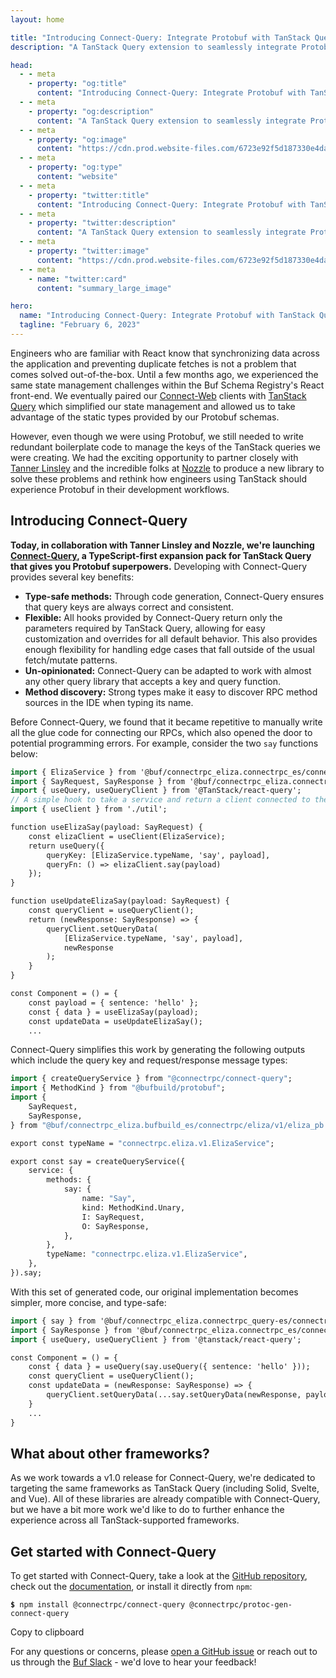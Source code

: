 ```yaml
---
layout: home

title: "Introducing Connect-Query: Integrate Protobuf with TanStack Query more effectively"
description: "A TanStack Query extension to seamlessly integrate Protobuf"

head:
  - - meta
    - property: "og:title"
      content: "Introducing Connect-Query: Integrate Protobuf with TanStack Query more effectively"
  - - meta
    - property: "og:description"
      content: "A TanStack Query extension to seamlessly integrate Protobuf"
  - - meta
    - property: "og:image"
      content: "https://cdn.prod.website-files.com/6723e92f5d187330e4da8144/6750ce68c75105f82a0e2829_Introducing%20Connect-Query.png"
  - - meta
    - property: "og:type"
      content: "website"
  - - meta
    - property: "twitter:title"
      content: "Introducing Connect-Query: Integrate Protobuf with TanStack Query more effectively"
  - - meta
    - property: "twitter:description"
      content: "A TanStack Query extension to seamlessly integrate Protobuf"
  - - meta
    - property: "twitter:image"
      content: "https://cdn.prod.website-files.com/6723e92f5d187330e4da8144/6750ce68c75105f82a0e2829_Introducing%20Connect-Query.png"
  - - meta
    - name: "twitter:card"
      content: "summary_large_image"

hero:
  name: "Introducing Connect-Query: Integrate Protobuf with TanStack Query more effectively"
  tagline: "February 6, 2023"
---
```


Engineers who are familiar with React know that synchronizing data across the application and preventing duplicate fetches is not a problem that comes solved out-of-the-box. Until a few months ago, we experienced the same state management challenges within the Buf Schema Registry's React front-end. We eventually paired our [Connect-Web](https://connectrpc.com/docs/web/getting-started) clients with [TanStack Query](https://react-query.tanstack.com/) which simplified our state management and allowed us to take advantage of the static types provided by our Protobuf schemas.

However, even though we were using Protobuf, we still needed to write redundant boilerplate code to manage the keys of the TanStack queries we were creating. We had the exciting opportunity to partner closely with [Tanner Linsley](https://twitter.com/tannerlinsley) and the incredible folks at [Nozzle](https://nozzle.io/) to produce a new library to solve these problems and rethink how engineers using TanStack should experience Protobuf in their development workflows.

## Introducing Connect-Query

**Today, in collaboration with Tanner Linsley and Nozzle, we're launching** [**Connect-Query**](https://github.com/connectrpc/connect-query-es)**, a TypeScript-first expansion pack for TanStack Query that gives you Protobuf superpowers.** Developing with Connect-Query provides several key benefits:

- **Type-safe methods:** Through code generation, Connect-Query ensures that query keys are always correct and consistent.
- **Flexible:** All hooks provided by Connect-Query return only the parameters required by TanStack Query, allowing for easy customization and overrides for all default behavior. This also provides enough flexibility for handling edge cases that fall outside of the usual fetch/mutate patterns.
- **Un-opinionated:** Connect-Query can be adapted to work with almost any other query library that accepts a key and query function.
- **Method discovery:** Strong types make it easy to discover RPC method sources in the IDE when typing its name.

Before Connect-Query, we found that it became repetitive to manually write all the glue code for connecting our RPCs, which also opened the door to potential programming errors. For example, consider the two `say` functions below:

```protobuf
import { ElizaService } from '@buf/connectrpc_eliza.connectrpc_es/connectrpc/eliza/v1/eliza_connectweb';
import { SayRequest, SayResponse } from '@buf/connectrpc_eliza.connectrpc_es/connectrpc/eliza/v1/eliza_pb'
import { useQuery, useQueryClient } from '@TanStack/react-query';
// A simple hook to take a service and return a client connected to the API:
import { useClient } from './util';

function useElizaSay(payload: SayRequest) {
    const elizaClient = useClient(ElizaService);
    return useQuery({
        queryKey: [ElizaService.typeName, 'say', payload],
        queryFn: () => elizaClient.say(payload)
    });
}

function useUpdateElizaSay(payload: SayRequest) {
    const queryClient = useQueryClient();
    return (newResponse: SayResponse) => {
        queryClient.setQueryData(
            [ElizaService.typeName, 'say', payload],
            newResponse
        );
    }
}

const Component = () = {
    const payload = { sentence: 'hello' };
    const { data } = useElizaSay(payload);
    const updateData = useUpdateElizaSay();
    ...
```

Connect-Query simplifies this work by generating the following outputs which include the query key and request/response message types:

```protobuf
import { createQueryService } from "@connectrpc/connect-query";
import { MethodKind } from "@bufbuild/protobuf";
import {
    SayRequest,
    SayResponse,
} from "@buf/connectrpc_eliza.bufbuild_es/connectrpc/eliza/v1/eliza_pb.js";

export const typeName = "connectrpc.eliza.v1.ElizaService";

export const say = createQueryService({
    service: {
        methods: {
            say: {
                name: "Say",
                kind: MethodKind.Unary,
                I: SayRequest,
                O: SayResponse,
            },
        },
        typeName: "connectrpc.eliza.v1.ElizaService",
    },
}).say;
```

With this set of generated code, our original implementation becomes simpler, more concise, and type-safe:

```protobuf
import { say } from '@buf/connectrpc_eliza.connectrpc_query-es/connectrpc/eliza/v1/eliza-ElizaService_connectquery';
import { SayResponse } from '@buf/connectrpc_eliza.connectrpc_es/connectrpc/eliza/v1/eliza_pb'
import { useQuery, useQueryClient } from '@tanstack/react-query';

const Component = () = {
    const { data } = useQuery(say.useQuery({ sentence: 'hello' }));
    const queryClient = useQueryClient();
    const updateData = (newResponse: SayResponse) => {
        queryClient.setQueryData(...say.setQueryData(newResponse, payload));
    }
    ...
}
```

## What about other frameworks?

As we work towards a v1.0 release for Connect-Query, we're dedicated to targeting the same frameworks as TanStack Query (including Solid, Svelte, and Vue). All of these libraries are already compatible with Connect-Query, but we have a bit more work we'd like to do to further enhance the experience across all TanStack-supported frameworks.

## Get started with Connect-Query

To get started with Connect-Query, take a look at the [GitHub repository](https://github.com/connectrpc/connect-query-es), check out the [documentation](https://connectrpc.com/docs/web/query/getting-started/), or install it directly from `npm`:

**`$`**`  npm install @connectrpc/connect-query @connectrpc/protoc-gen-connect-query    `

Copy to clipboard

For any questions or concerns, please [open a GitHub issue](https://github.com/connectrpc/connect-query-es/issues) or reach out to us through the [Buf Slack](https://buf.build/b/slack) - we'd love to hear your feedback!

‍
